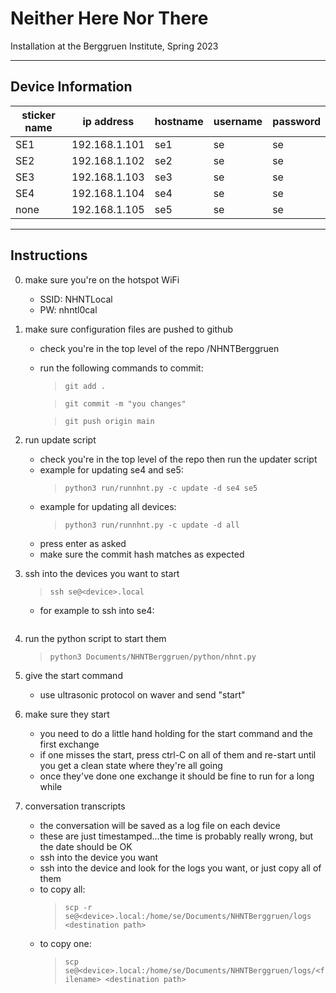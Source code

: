# Neither Here Nor There

Installation at the Berggruen Institute, Spring 2023 


----

## Device Information

| sticker name | ip address | hostname | username | password |
|--------------|------------|----------|----------|----------| 
| SE1  |  192.168.1.101	| se1 | se | se |
| SE2  |  192.168.1.102	| se2 | se | se |
| SE3  |  192.168.1.103	| se3 | se | se |
| SE4  |  192.168.1.104	| se4 | se | se |
| none |  192.168.1.105	| se5 | se | se |


----

## Instructions

0. make sure you're on the hotspot WiFi
    - SSID: NHNTLocal
    - PW: nhntl0cal

1. make sure configuration files are pushed to github
    - check you're in the top level of the repo <your path>/NHNTBerggruen
    - run the following commands to commit:
        > ```git add .```

        > ```git commit -m "you changes"```

        > ```git push origin main```



2. run update script
    - check you're in the top level of the repo then run the updater script
    - example for updating se4 and se5:
        > ```python3 run/runnhnt.py -c update -d se4 se5```
    - example for updating all devices:
        > ```python3 run/runnhnt.py -c update -d all```
    - press enter as asked
    - make sure the commit hash matches as expected 

3. ssh into the devices you want to start
    > ```ssh se@<device>.local```
    - for example to ssh into se4:
    > ```ssh se@se4.local
    
4. run the python script to start them
    > ```python3 Documents/NHNTBerggruen/python/nhnt.py```

5. give the start command
    - use ultrasonic protocol on waver and send "start"

6. make sure they start
    - you need to do a little hand holding for the start command and the first exchange
    - if one misses the start, press ctrl-C on all of them and re-start until you get a clean state where they're all going
    - once they've done one exchange it should be fine to run for a long while

7. conversation transcripts
    - the conversation will be saved as a log file on each device
    - these are just timestamped...the time is probably really wrong, but the date should be OK
    - ssh into the device you want
    - ssh into the device and look for the logs you want, or just copy all of them
    - to copy all: 
        >```scp -r se@<device>.local:/home/se/Documents/NHNTBerggruen/logs <destination path>```
    - to copy one: 
        >```scp se@<device>.local:/home/se/Documents/NHNTBerggruen/logs/<filename> <destination path>```
 